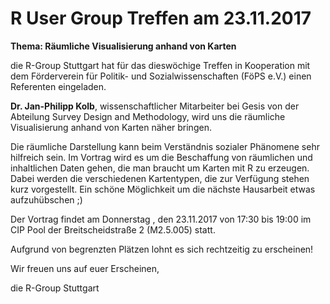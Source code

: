 # R User Group Treffen am 23.11.2017

**Thema: Räumliche Visualisierung anhand von Karten**

die R-Group Stuttgart hat für das dieswöchige Treffen in Kooperation mit dem Förderverein für Politik- und Sozialwissenschaften (FöPS e.V.) einen Referenten eingeladen. 

**Dr. Jan-Philipp Kolb**, wissenschaftlicher Mitarbeiter bei Gesis von der Abteilung Survey Design and Methodology, wird uns die räumliche Visualisierung anhand von Karten näher bringen.

Die räumliche Darstellung kann beim Verständnis sozialer Phänomene sehr hilfreich sein. Im Vortrag wird es um die Beschaffung von räumlichen und inhaltlichen Daten gehen, die man braucht um Karten mit R zu erzeugen. Dabei werden die verschiedenen Kartentypen, die zur Verfügung stehen kurz vorgestellt. Ein schöne Möglichkeit um die nächste Hausarbeit etwas aufzuhübschen ;)


Der Vortrag findet am Donnerstag , den 23.11.2017 von 17:30 bis 19:00 im CIP Pool der Breitscheidstraße 2 (M2.5.005) statt. 

Aufgrund von begrenzten Plätzen lohnt es sich rechtzeitig zu erscheinen!

Wir freuen uns auf euer Erscheinen, 

die R-Group Stuttgart
